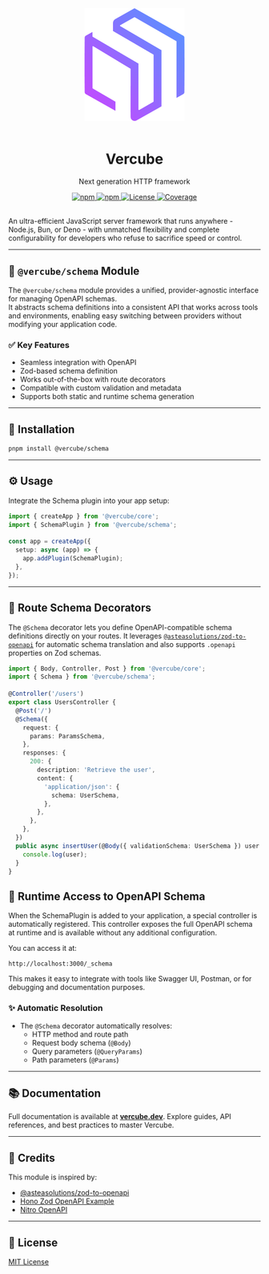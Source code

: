<div align="center">
  <a href="https://vercube.dev/"><img src="https://github.com/OskarLebuda/vue-lazy-hydration/raw/main/.github/assets/logo.png?raw=true" alt="Vite logo" width="200"></a>
  <br>
  <br>

# Vercube

Next generation HTTP framework

  <a href="https://www.npmjs.com/package/@vercube/schema">
    <img src="https://img.shields.io/npm/v/%40vercube%2Fschema?style=for-the-badge&logo=npm&color=%23767eff" alt="npm"/>
  </a>
  <a href="https://www.npmjs.com/package/@vercube/schema">
    <img src="https://img.shields.io/npm/dm/%40vercube%2Fschema?style=for-the-badge&logo=npm&color=%23767eff" alt="npm"/>
  </a>
  <a href="https://github.com/vercube/vercube/blob/main/LICENSE" target="_blank">
    <img src="https://img.shields.io/npm/l/%40vercube%2Fschema?style=for-the-badge&color=%23767eff" alt="License"/>
  </a>
  <a href="https://codecov.io/gh/vercube/vercube" target="_blank">
    <img src="https://img.shields.io/codecov/c/github/vercube/vercube?style=for-the-badge&color=%23767eff" alt="Coverage"/>
  </a>
  <br/>
  <br/>
</div>

An ultra-efficient JavaScript server framework that runs anywhere - Node.js, Bun, or Deno - with unmatched flexibility and complete configurability for developers who refuse to sacrifice speed or control.

---

## 🧩 `@vercube/schema` Module

The `@vercube/schema` module provides a unified, provider-agnostic interface for managing OpenAPI schemas.  
It abstracts schema definitions into a consistent API that works across tools and environments, enabling easy switching between providers without modifying your application code.

### ✅ Key Features

- Seamless integration with OpenAPI
- Zod-based schema definition
- Works out-of-the-box with route decorators
- Compatible with custom validation and metadata
- Supports both static and runtime schema generation

---

## 🚀 Installation

```bash
pnpm install @vercube/schema
```

---

## ⚙️ Usage

Integrate the Schema plugin into your app setup:

```ts
import { createApp } from '@vercube/core';
import { SchemaPlugin } from '@vercube/schema';

const app = createApp({
  setup: async (app) => {
    app.addPlugin(SchemaPlugin);
  },
});
```

---

## 🧵 Route Schema Decorators

The `@Schema` decorator lets you define OpenAPI-compatible schema definitions directly on your routes.
It leverages [`@asteasolutions/zod-to-openapi`](https://github.com/asteasolutions/zod-to-openapi) for automatic schema translation and also supports `.openapi` properties on Zod schemas.

```ts
import { Body, Controller, Post } from '@vercube/core';
import { Schema } from '@vercube/schema';

@Controller('/users')
export class UsersController {
  @Post('/')
  @Schema({
    request: {
      params: ParamsSchema,
    },
    responses: {
      200: {
        description: 'Retrieve the user',
        content: {
          'application/json': {
            schema: UserSchema,
          },
        },
      },
    },
  })
  public async insertUser(@Body({ validationSchema: UserSchema }) user: User): Promise<void> {
    console.log(user);
  }
}
```

## 📄 Runtime Access to OpenAPI Schema

When the SchemaPlugin is added to your application, a special controller is automatically registered.
This controller exposes the full OpenAPI schema at runtime and is available without any additional configuration.

You can access it at:

```
http://localhost:3000/_schema
```

This makes it easy to integrate with tools like Swagger UI, Postman, or for debugging and documentation purposes.

### ✨ Automatic Resolution

- The `@Schema` decorator automatically resolves:
  - HTTP method and route path
  - Request body schema (`@Body`)
  - Query parameters (`@QueryParams`)
  - Path parameters (`@Params`)

---

## 📚 Documentation

Full documentation is available at [**vercube.dev**](https://vercube.dev).
Explore guides, API references, and best practices to master Vercube.

---

## 🙌 Credits

This module is inspired by:

- [@asteasolutions/zod-to-openapi](https://github.com/asteasolutions/zod-to-openapi)
- [Hono Zod OpenAPI Example](https://hono.dev/examples/zod-openapi)
- [Nitro OpenAPI](https://nitro.build/config#openapi)

---

## 🪪 License

[MIT License](https://github.com/vercube/vercube/blob/main/LICENSE)
